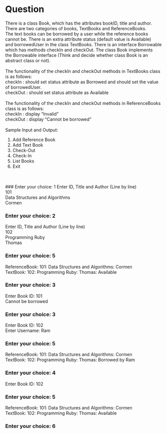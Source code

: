 # Question
There is a class Book, which has the attributes bookID, title and author. There are two categories of books, TextBooks and ReferenceBooks.<br/>
The text books can be borrowed by a user while the reference books cannot be. There is an extra attribute status (default value is Available) <br/>
and borrowedUser in the class TextBooks. There is an interface Borrowable which has methods checkIn and checkOut. The class Book implements<br/>
the Borrowable interface (Think and decide whether class Book is an abstract class or not).
<br/>
<br/>
The functionality of the checkIn and checkOut methods in TextBooks class is as follows:<br/>
checkIn : should set status attribute as Borrowed and should set the value of borrowedUser.<br/>
checkOut : should set status attribute as Available
<br/>
<br/>
The functionality of the checkIn and checkOut methods in ReferenceBooks class is as follows:<br/>
checkIn : display “Invalid”<br/>
checkOut : display “Cannot be borrowed”
<br/>
<br/>
Sample Input and Output:<br/>
1. Add Reference Book<br/>
2. Add Text Book<br/>
3. Check-Out<br/>
4. Check-In<br/>
5. List Books<br/>
6. Exit<br/>

<br/>
<br/>
### Enter your choice: 1
Enter ID, Title and Author (Line by line)<br/>
101<br/>
Data Structures and Algorithms<br/>
Cormen

### Enter your choice: 2
Enter ID, Title and Author (Line by line)<br/>
102<br/>
Programming Ruby<br/>
Thomas

### Enter your choice: 5
ReferenceBook: 101: Data Structures and Algorithms: Cormen<br/>
TextBook: 102: Programming Ruby: Thomas: Available

### Enter your choice: 3
Enter Book ID: 101<br/>
Cannot be borrowed

### Enter your choice: 3
Enter Book ID: 102<br/>
Enter Username: Ram

### Enter your choice: 5
ReferenceBook: 101: Data Structures and Algorithms: Cormen<br/>
TextBook: 102: Programming Ruby: Thomas: Borrowed by Ram

### Enter your choice: 4
Enter Book ID: 102

### Enter your choice: 5
ReferenceBook: 101: Data Structures and Algorithms: Cormen<br/>
TextBook: 102: Programming Ruby: Thomas: Available

### Enter your choice: 6
